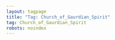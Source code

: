 ```yaml
---
layout: tagpage
title: "Tag: Church_of_Gaurdian_Spirit"
tag: Church_of_Gaurdian_Spirit
robots: noindex
---
```

